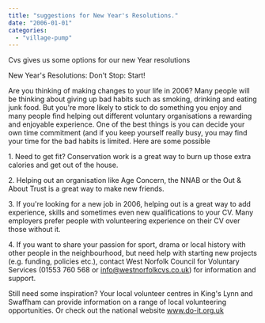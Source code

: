 ```yaml
---
title: "suggestions for New Year's Resolutions."
date: "2006-01-01"
categories: 
  - "village-pump"
---
```


Cvs gives us some options for our new Year resolutions

New Year's Resolutions: Don't Stop: Start!

Are you thinking of making changes to your life in 2006? Many people will be thinking about giving up bad habits such as smoking, drinking and eating junk food. But you're more likely to stick to do something you enjoy and many people find helping out different voluntary organisations a rewarding and enjoyable experience. One of the best things is you can decide your own time commitment (and if you keep yourself really busy, you may find your time for the bad habits is limited. Here are some possible

1\. Need to get fit? Conservation work is a great way to burn up those extra calories and get out of the house.

2\. Helping out an organisation like Age Concern, the NNAB or the Out & About Trust is a great way to make new friends.

3\. If you're looking for a new job in 2006, helping out is a great way to add experience, skills and sometimes even new qualifications to your CV. Many employers prefer people with volunteering experience on their CV over those without it.

4\. If you want to share your passion for sport, drama or local history with other people in the neighbourhood, but need help with starting new projects (e.g. funding, policies etc.), contact West Norfolk Council for Voluntary Services (01553 760 568 or info@westnorfolkcvs.co.uk) for information and support.

Still need some inspiration? Your local volunteer centres in King's Lynn and Swaffham can provide information on a range of local volunteering opportunities. Or check out the national website www.do-it.org.uk

